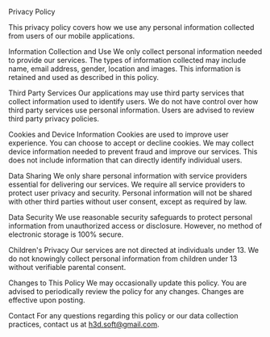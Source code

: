 Privacy Policy

This privacy policy covers how we use any personal information collected from users of our mobile applications.

Information Collection and Use
We only collect personal information needed to provide our services. The types of information collected may include name, email address, gender, location and images. This information is retained and used as described in this policy.

Third Party Services
Our applications may use third party services that collect information used to identify users. We do not have control over how third party services use personal information. Users are advised to review third party privacy policies.

Cookies and Device Information
Cookies are used to improve user experience. You can choose to accept or decline cookies. We may collect device information needed to prevent fraud and improve our services. This does not include information that can directly identify individual users.

Data Sharing
We only share personal information with service providers essential for delivering our services. We require all service providers to protect user privacy and security. Personal information will not be shared with other third parties without user consent, except as required by law.

Data Security
We use reasonable security safeguards to protect personal information from unauthorized access or disclosure. However, no method of electronic storage is 100% secure.

Children's Privacy
Our services are not directed at individuals under 13. We do not knowingly collect personal information from children under 13 without verifiable parental consent.

Changes to This Policy
We may occasionally update this policy. You are advised to periodically review the policy for any changes. Changes are effective upon posting.

Contact
For any questions regarding this policy or our data collection practices, contact us at h3d.soft@gmail.com.
